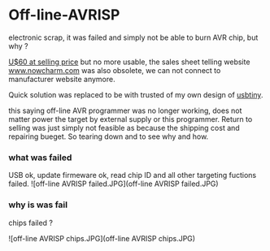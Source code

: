 # Off-line-AVRISP
electronic scrap, it was failed and simply not be able to burn AVR chip, but why ?  

[U$60 at selling price](https://world.taobao.com/item/73238096.htm) but no more usable, the sales sheet telling website www.nowcharm.com was also obsolete, we can not connect to manufacturer website anymore.

Quick solution was replaced to be with trusted of my own design of [usbtiny](https://github.com/xiaolaba/usbtiny-ATtiny2313-upgrade-ISP-modification).  

this saying off-line AVR programmer was no longer working, does not matter power the target by external supply or this programmer. Return to selling was just simply not feasible as because the shipping cost and repairing bueget. So tearing down and to see why and how.  

### what was failed
USB ok, update firmeware ok, read chip ID and all other targeting fuctions failed.
![off-line AVRISP failed.JPG](off-line AVRISP failed.JPG)  

### why is was fail
chips failed ?  

![off-line AVRISP chips.JPG](off-line AVRISP chips.JPG)  


